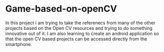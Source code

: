 # Game-based-on-openCV

In this project i am trying to take the referenecs from many of the other projects based on the Open CV resources and trying to do something innovative out of it.
I am also learning to create an android application so that the open CV based projects can be accessed directly from the smartphone.
